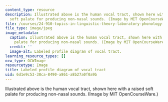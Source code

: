 ```yaml
---
content_type: resource
description: Illustrated above is the human vocal tract, shown here with a raised
  soft palate for producing non-nasal sounds. (Image by MIT OpenCourseWare.)
file: /courses/24-910-topics-in-linguistic-theory-laboratory-phonology-spring-2007/6d1e9c5338ca8490a861a8b27a0f0a9b_24-910s07.jpg
file_type: image/jpeg
image_metadata:
  caption: Illustrated above is the human vocal tract, shown here with a raised soft
    palate for producing non-nasal sounds. (Image by MIT OpenCourseWare.)
  credit: ''
  image-alt: Labeled profile diagram of vocal tract.
learning_resource_types: []
ocw_type: OCWImage
resourcetype: Image
title: Labeled profile diagram of vocal tract
uid: 6d1e9c53-38ca-8490-a861-a8b27a0f0a9b
---
```

Illustrated above is the human vocal tract, shown here with a raised soft palate for producing non-nasal sounds. (Image by MIT OpenCourseWare.)

